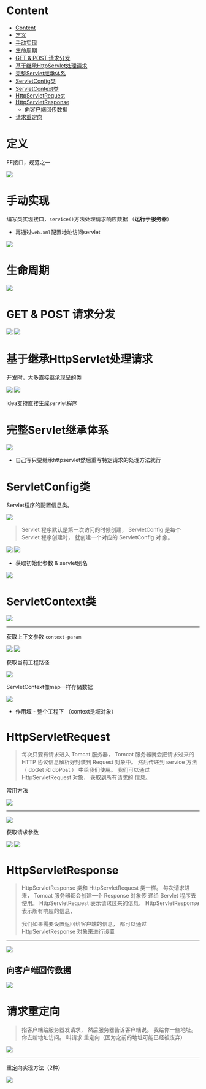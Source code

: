 # Content

* [Content](#content)
* [定义](#定义)
* [手动实现](#手动实现)
* [生命周期](#生命周期)
* [GET & POST 请求分发](#get--post-请求分发)
* [基于继承HttpServlet处理请求](#基于继承httpservlet处理请求)
* [完整Servlet继承体系](#完整servlet继承体系)
* [ServletConfig类](#servletconfig类)
* [ServletContext类](#servletcontext类)
* [HttpServletRequest](#httpservletrequest)
* [HttpServletResponse](#httpservletresponse)
  * [向客户端回传数据](#向客户端回传数据)
* [请求重定向](#请求重定向)

# 定义

EE接口，规范之一

![](/static/2021-07-09-17-49-34.png)

# 手动实现

编写类实现接口，`service()`方法处理请求响应数据 （**运行于服务器**）

* 再通过`web.xml`配置地址访问servlet

![](/static/2021-07-09-18-07-05.png)

# 生命周期

![](/static/2021-07-10-15-35-53.png)

# GET & POST 请求分发

![](/static/2021-07-10-16-16-33.png)
![](/static/2021-07-10-16-17-00.png)

# 基于继承HttpServlet处理请求

开发时，大多直接继承现呈的类

![](/static/2021-07-10-16-18-08.png)
![](/static/2021-07-10-16-19-53.png)

idea支持直接生成servlet程序

# 完整Servlet继承体系

![](/static/2021-07-10-16-38-28.png)

* 自己写只要继承httpservlet然后重写特定请求的处理方法就行

# ServletConfig类

Servlet程序的配置信息类。

![](/static/2021-07-10-16-42-53.png)

> Servlet 程序默认是第一次访问的时候创建， ServletConfig 是每个 Servlet 程序创建时， 就创建一个对应的 ServletConfig 对 象。

![](/static/2021-07-10-16-51-58.png)
![](/static/2021-07-10-16-52-41.png)

* 获取初始化参数 & servlet别名

![](/static/2021-07-10-16-57-28.png)

# ServletContext类

![](/static/2021-07-10-17-07-15.png)

---

获取上下文参数 `context-param`

![](/static/2021-07-10-17-13-15.png)
![](/static/2021-07-10-17-15-02.png)

获取当前工程路径

![](/static/2021-07-10-17-13-39.png)

ServletContext像map一样存储数据

![](/static/2021-07-10-17-23-27.png)

* 作用域 - 整个工程下 （context是域对象）

# HttpServletRequest

> 每次只要有请求进入 Tomcat 服务器， Tomcat 服务器就会把请求过来的 HTTP 协议信息解析好封装到 Request 对象中。 然后传递到 service 方法（ doGet 和 doPost ） 中给我们使用。 我们可以通过 HttpServletRequest 对象， 获取到所有请求的 信息。

常用方法

![](/static/2021-07-10-18-14-03.png)

---

![](/static/2021-07-10-20-39-17.png)

获取请求参数

![](/static/2021-07-10-20-39-38.png)
![](/static/2021-07-10-20-40-09.png)

# HttpServletResponse

> HttpServletResponse 类和 HttpServletRequest 类一样。 每次请求进来， Tomcat 服务器都会创建一个 Response 对象传 递给 Servlet 程序去使用。 HttpServletRequest 表示请求过来的信息， HttpServletResponse 表示所有响应的信息，
>
> 我们如果需要设置返回给客户端的信息， 都可以通过 HttpServletResponse 对象来进行设置

---

![](/static/2021-07-10-21-15-43.png)

## 向客户端回传数据

![](/static/2021-07-10-21-16-28.png)

# 请求重定向

> 指客户端给服务器发请求， 然后服务器告诉客户端说。 我给你一些地址。 你去新地址访问。 叫请求 重定向（因为之前的地址可能已经被废弃）

![](/static/2021-07-10-21-21-08.png)

---

重定向实现方法（2种）

![](/static/2021-07-10-21-22-20.png)